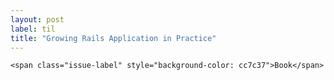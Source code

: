 ```yaml
---
layout: post
label: til
title: "Growing Rails Application in Practice"
---
```


<p>
  
  	<span class="issue-label" style="background-color: cc7c37">Book</span>
  
</p>


